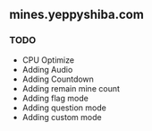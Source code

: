 ## mines.yeppyshiba.com

### TODO

-   CPU Optimize
-   Adding Audio
-   Adding Countdown
-   Adding remain mine count
-   Adding flag mode
-   Adding question mode
-   Adding custom mode

